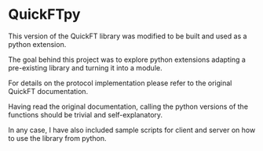 # QuickFTpy

This version of the QuickFT library was modified to be built and used as a python extension.

The goal behind this project was to explore python extensions adapting a pre-existing library 
and turning it into a module.

For details on the protocol implementation please refer to the original QuickFT documentation.

Having read the original documentation, calling the python versions of the functions should
be trivial and self-explanatory.

In any case, I have also included sample scripts for client and server on how to use the library from python. 
